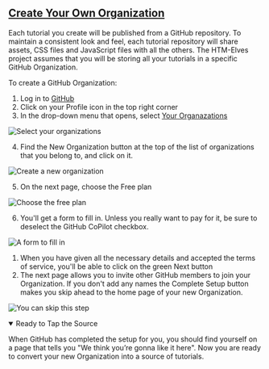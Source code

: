<section
  id="create-your-organization"
  aria-labelledby="create-your-organization"
  data-item="Create Your Organization"
>
  <h2><a href="#create-your-organization">Create Your Own Organization</a></h2>

Each tutorial you create will be published from a GitHub repository. To maintain a consistent look and feel, each tutorial repository will share assets, CSS files and JavaScript files with all the others. The HTM-Elves project assumes that you will be storing all your tutorials in a specific GitHub Organization.

To create a GitHub Organization:

1. Log in to [GitHub](https://github.com/)
2. Click on your Profile icon in the top right corner
3. In the drop-down menu that opens, select [Your Organazations](https://github.com/settings/organizations)
   
![Select your organizations](images/YourOrganizations.webp)

4. Find the New Organization button at the top of the list of organizations that you belong to, and click on it.
   
![Create a new organization](images/NewOrganization.webp)

5. On the next page, choose the Free plan

![Choose the free plan](images/FreeOrganization.webp)

6. You'll get a form to fill in. Unless you really want to pay for it, be sure to deselect the GitHub CoPilot checkbox.

![A form to fill in](images/SetUpOrganization.webp)

1. When you have given all the necessary details and accepted the terms of service, you'll be able to click on the green Next button
2. The next page allows you to invite other GitHub members to join your Organization. If you don't add any names the Complete Setup button makes you skip ahead to the home page of your new Organization. 
   
![You can skip this step](images/SkipStep.webp)

<details
class="pivot"
open
>
<summary>Ready to Tap the Source</summary>

When GitHub has completed the setup for you, you should find yourself on a page that tells you "We think you’re gonna like it here". Now you are ready to convert your new Organization into a source of tutorials.

</details>
</section>